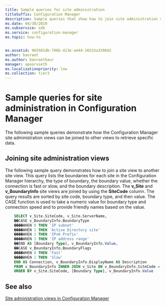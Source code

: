 ```yaml
---
title: Sample queries for site administration
titleSuffix: Configuration Manager
description: Sample queries that show how to join site administration views to other views to retrieve specific data.
ms.date: 04/30/2019
ms.subservice: sdk
ms.service: configuration-manager
ms.topic: how-to


ms.assetid: 965581db-786b-413e-a444-26533a339642
author: banreet
ms.author: banreetkaur
manager: apoorvseth
ms.localizationpriority: low
ms.collection: tier3
---
```


# Sample queries for site administration in Configuration Manager

The following sample queries demonstrate how the Configuration Manager site administration views can be joined to other views to retrieve specific data.

## Joining site administration views

The following sample query demonstrates how to join a site view to another site view. This query lists the boundaries for each site in the Configuration Manager hierarchy, the type of boundary, the boundary value, whether the connection is fast or slow, and the boundary description. The **v_Site** and **v_BoundaryInfo** site views are joined by using the **SiteCode** column. The query results are sorted by site code, boundary type, and then value. The CASE function is used to take a numeric value for boundary type and connection speed and to provide friendly names based on the value.

```sql
    SELECT v_Site.SiteCode, v_Site.ServerName, 
    ��CASE v_BoundaryInfo.BoundaryType 
    ����WHEN 0 THEN 'IP subnet' 
    ����WHEN 1 THEN 'Active Directory site' 
    ����WHEN 2 THEN 'IPv6 Prefix' 
    ����WHEN 3 THEN 'IP address range' 
    ��END AS [Boundary Type], v_BoundaryInfo.Value, 
    ��CASE v_BoundaryInfo.BoundaryFlags 
    ����WHEN 0 THEN 'Fast' 
    ����WHEN 1 THEN 'Slow' 
    END AS Connection, v_BoundaryInfo.DisplayName AS Description 
    FROM v_BoundaryInfo INNER JOIN v_Site ON v_BoundaryInfo.SiteCode = v_Site.SiteCode 
    ORDER BY v_Site.SiteCode, [Boundary Type], v_BoundaryInfo.Value
```

## See also

[Site administration views in Configuration Manager](site-admin-views-configuration-manager.md)

